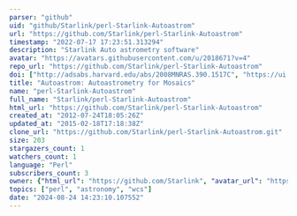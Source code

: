 ```yaml
---
parser: "github"
uid: "github/Starlink/perl-Starlink-Autoastrom"
url: "https://github.com/Starlink/perl-Starlink-Autoastrom"
timestamp: "2022-07-17 17:23:51.313294"
description: "Starlink Auto astrometry software"
avatar: "https://avatars.githubusercontent.com/u/2018671?v=4"
repo_url: "https://github.com/Starlink/perl-Starlink-Autoastrom"
doi: ["http://adsabs.harvard.edu/abs/2008MNRAS.390.1517C", "https://ui.adsabs.harvard.edu/abs/2014ascl.soft06004C/abstract"]
title: "Autoastrom: Autoastrometry for Mosaics"
name: "perl-Starlink-Autoastrom"
full_name: "Starlink/perl-Starlink-Autoastrom"
html_url: "https://github.com/Starlink/perl-Starlink-Autoastrom"
created_at: "2012-07-24T18:05:26Z"
updated_at: "2015-02-18T17:18:38Z"
clone_url: "https://github.com/Starlink/perl-Starlink-Autoastrom.git"
size: 203
stargazers_count: 1
watchers_count: 1
language: "Perl"
subscribers_count: 3
owner: {"html_url": "https://github.com/Starlink", "avatar_url": "https://avatars.githubusercontent.com/u/2018671?v=4", "login": "Starlink", "type": "Organization"}
topics: ["perl", "astronomy", "wcs"]
date: "2024-08-24 14:23:10.107552"
---
```

